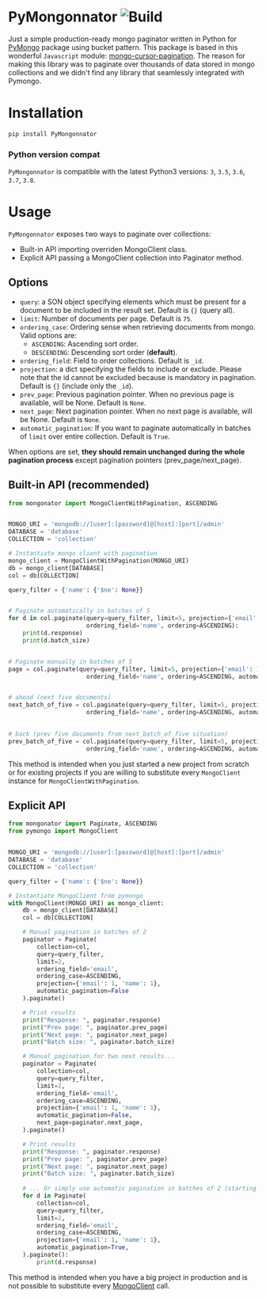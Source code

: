 # PyMongonnator ![Build](https://github.com/nitxiodev/py-mongonnator/workflows/Build/badge.svg?branch=master)
Just a simple production-ready mongo paginator written in Python for [PyMongo](https://github.com/mongodb/mongo-python-driver) package using bucket pattern. This package is based in this wonderful `Javascript` module: [mongo-cursor-pagination](https://www.npmjs.com/package/mongo-cursor-pagination).
The reason for making this library was to paginate over thousands of data stored in mongo collections and we didn't find any library that seamlessly integrated with Pymongo. 

# Installation 
```bash
pip install PyMongonnator
```
### Python version compat
`PyMongonnator` is compatible with the latest Python3 versions: `3`, `3.5`, `3.6`, `3.7`, `3.8`. 

# Usage

`PyMongonnator` exposes two ways to paginate over collections:

- Built-in API importing overriden MongoClient class.
- Explicit API passing a MongoClient collection into Paginator method.

## Options

- `query`: a SON object specifying elements which must be present for a document to be included in the result set. Default is `{}` (query all).
- `limit`: Number of documents per page. Default is `75`.
- `ordering_case`: Ordering sense when retrieving documents from mongo. Valid options are:
    - `ASCENDING`: Ascending sort order.
    - `DESCENDING`: Descending sort order (**default**).
- `ordering_field`: Field to order collections. Default is `_id`.
- `projection`:  a dict specifying the fields to include or exclude. Please note that the id cannot be excluded because is mandatory in pagination. Default is `{}` (include only the `_id`).
- `prev_page`: Previous pagination pointer. When no previous page is available, will be None. Default is `None`.
- `next_page`: Next pagination pointer. When no next page is available, will be None. Default is `None`.
- `automatic_pagination`: If you want to paginate automatically in batches of `limit` over entire collection. Default is `True`.

When options are set, **they should remain unchanged during the whole pagination process** except pagination pointers (prev_page/next_page).

## Built-in API (recommended)
```python
from mongonator import MongoClientWithPagination, ASCENDING


MONGO_URI = 'mongodb://[user]:[password]@[host]:[port]/admin'
DATABASE = 'database'
COLLECTION = 'collection'

# Instantiate mongo client with pagination
mongo_client = MongoClientWithPagination(MONGO_URI)
db = mongo_client[DATABASE]
col = db[COLLECTION]

query_filter = {'name': {'$ne': None}}


# Paginate automatically in batches of 5
for d in col.paginate(query=query_filter, limit=5, projection={'email': 1, 'name': 1},
                      ordering_field='name', ordering=ASCENDING):
    print(d.response)
    print(d.batch_size)


# Paginate manually in batches of 5
page = col.paginate(query=query_filter, limit=5, projection={'email': 1, 'name': 1},
                      ordering_field='name', ordering=ASCENDING, automatic_pagination=False)


# ahead (next five documents)
next_batch_of_five = col.paginate(query=query_filter, limit=5, projection={'email': 1, 'name': 1},
                      ordering_field='name', ordering=ASCENDING, automatic_pagination=False, next_page=page.next_page)

               
# back (prev five documents from next_batch_of_five situation)
prev_batch_of_five = col.paginate(query=query_filter, limit=5, projection={'email': 1, 'name': 1},
                      ordering_field='name', ordering=ASCENDING, automatic_pagination=False, next_page=next_batch_of_five.prev_page)
```

This method is intended when you just started a new project from scratch or for existing projects if you are willing to substitute every `MongoClient` instance for `MongoClientWithPagination`.

## Explicit API
```python
from mongonator import Paginate, ASCENDING
from pymongo import MongoClient


MONGO_URI = 'mongodb://[user]:[password]@[host]:[port]/admin'
DATABASE = 'database'
COLLECTION = 'collection'

query_filter = {'name': {'$ne': None}}

# Instantiate MongoClient from pymongo
with MongoClient(MONGO_URI) as mongo_client:
    db = mongo_client[DATABASE]
    col = db[COLLECTION]

    # Manual pagination in batches of 2
    paginator = Paginate(
        collection=col,
        query=query_filter,
        limit=2,
        ordering_field='email',
        ordering_case=ASCENDING,
        projection={'email': 1, 'name': 1},
        automatic_pagination=False
    ).paginate()

    # Print results
    print("Response: ", paginator.response)
    print("Prev page: ", paginator.prev_page)
    print("Next page: ", paginator.next_page)
    print("Batch size: ", paginator.batch_size)

    # Manual pagination for two next results...
    paginator = Paginate(
        collection=col,
        query=query_filter,
        limit=2,
        ordering_field='email',
        ordering_case=ASCENDING,
        projection={'email': 1, 'name': 1},
        automatic_pagination=False,
        next_page=paginator.next_page,
    ).paginate()

    # Print results
    print("Response: ", paginator.response)
    print("Prev page: ", paginator.prev_page)
    print("Next page: ", paginator.next_page)
    print("Batch size: ", paginator.batch_size)
    
    # ... Or simply use automatic pagination in batches of 2 (starting in first document)
    for d in Paginate(
        collection=col,
        query=query_filter,
        limit=2,
        ordering_field='email',
        ordering_case=ASCENDING,
        projection={'email': 1, 'name': 1},
        automatic_pagination=True,
    ).paginate():
        print(d.response)
```

This method is intended when you have a big project in production and is not possible to substitute every [MongoClient](https://api.mongodb.com/python/current/api/pymongo/mongo_client.html#pymongo.mongo_client.MongoClient) call. 

